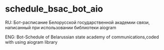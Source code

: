 # schedule_bsac_bot_aio
RU:
Бот-расписание Белорусской государственной академии связи, написанный при использовании библиотеки aiogram

ENG: 
Bot-Schedule of Belarussian state academy of communications,coded with using aiogram library
